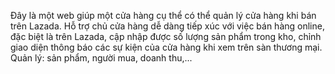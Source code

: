 Đây là một web giúp một cửa hàng cụ thể có thể quản lý cửa hàng khi bán trên Lazada.
Hỗ trợ chủ cửa hàng dễ dàng tiếp xúc với việc bán hàng online, đặc biệt là trên Lazada, cập nhập được số lượng sản phẩm trong kho, chỉnh giao diện thông báo các sự kiện của cửa hàng khi xem trên sàn thương mại.
Quản lý: sản phẩm, người mua, doanh thu,...
